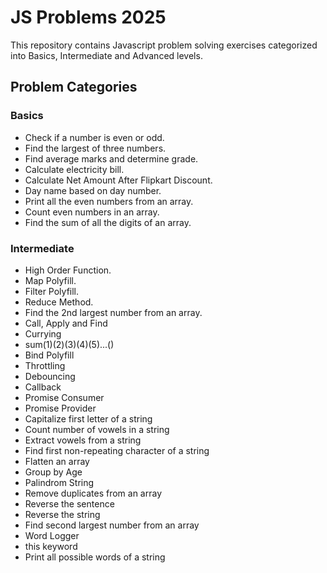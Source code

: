 # JS Problems 2025

This repository contains Javascript problem solving exercises categorized into Basics, Intermediate and Advanced levels.

## Problem Categories

### Basics

- Check if a number is even or odd.
- Find the largest of three numbers.
- Find average marks and determine grade.
- Calculate electricity bill.
- Calculate Net Amount After Flipkart Discount.
- Day name based on day number.
- Print all the even numbers from an array.
- Count even numbers in an array.
- Find the sum of all the digits of an array.

### Intermediate

- High Order Function.
- Map Polyfill.
- Filter Polyfill.
- Reduce Method.
- Find the 2nd largest number from an array.
- Call, Apply and Find
- Currying
- sum(1)(2)(3)(4)(5)...()
- Bind Polyfill
- Throttling
- Debouncing
- Callback
- Promise Consumer
- Promise Provider
- Capitalize first letter of a string
- Count number of vowels in a string
- Extract vowels from a string
- Find first non-repeating character of a string
- Flatten an array
- Group by Age
- Palindrom String
- Remove duplicates from an array
- Reverse the sentence
- Reverse the string
- Find second largest number from an array
- Word Logger
- this keyword
- Print all possible words of a string